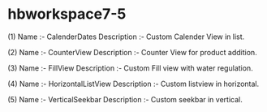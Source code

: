 # hbworkspace7-5

(1) Name :- CalenderDates Description :- Custom Calender View in list.

(2) Name :- CounterView Description :- Counter View for product addition.  

(3) Name :- FillView Description :- Custom Fill view with water regulation. 

(4) Name :- HorizontalListView Description :- Custom listview in  horizontal. 

(5) Name :- VerticalSeekbar Description :- Custom seekbar in vertical.
